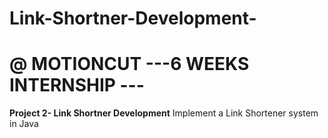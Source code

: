 # Link-Shortner-Development-

# @ MOTIONCUT ---6 WEEKS INTERNSHIP ---

**Project 2- Link Shortner Development**
Implement a Link Shortener system in Java
